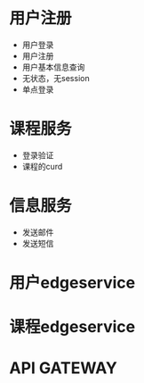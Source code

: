 # 用户注册

- 用户登录
- 用户注册
- 用户基本信息查询
- 无状态，无session
- 单点登录

# 课程服务

- 登录验证
- 课程的curd

# 信息服务
- 发送邮件
- 发送短信

# 用户edgeservice
# 课程edgeservice
# API GATEWAY



